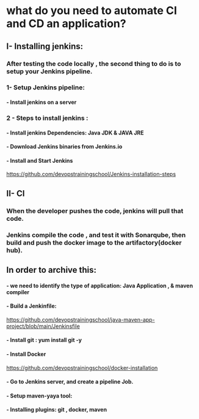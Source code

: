
# what do you need to automate CI and CD an application?
## I- Installing jenkins:
### After testing the code locally , the second thing to do is to setup your Jenkins pipeline.
### 1- Setup Jenkins pipeline:
#### - Install jenkins on a server 
### 2 - Steps to install jenkins : 
#### - Install jenkins Dependencies: Java JDK & JAVA JRE
#### - Download Jenkins binaries from Jenkins.io
#### - Install and Start Jenkins
https://github.com/devopstrainingschool/Jenkins-installation-steps

## II- CI
### When the developer pushes the code, jenkins will pull that code.
### Jenkins compile the code , and test it with Sonarqube, then build and push the docker image to the artifactory(docker hub).
## In order to archive this:
#### - we need to identify the type of application: Java Application , & maven compiler
#### - Build a Jenkinfile: 
https://github.com/devopstrainingschool/java-maven-app-project/blob/main/Jenkinsfile
#### - Install git : yum install git -y
#### - Install Docker
https://github.com/devopstrainingschool/docker-installation
#### - Go to Jenkins server, and create a pipeline Job.
#### - Setup maven-yaya tool: 
#### - Installing plugins: git , docker, maven


